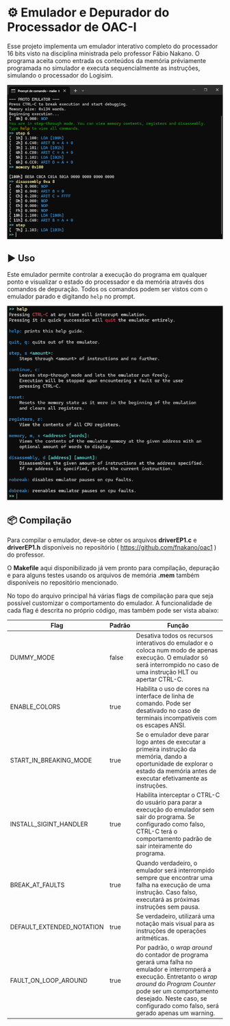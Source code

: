 # :gear: Emulador e Depurador do Processador de OAC-I

Esse projeto implementa um emulador interativo completo do processador 16 bits visto na disciplina ministrada pelo professor Fábio Nakano.
O programa aceita como entrada os conteúdos da memória préviamente programada no simulador e executa sequencialmente as instruções, simulando o processador do Logisim.

![Prompt de comando com exemplo de saída do emulador](./img/exemplo.png)

## :arrow_forward: Uso
Este emulador permite controlar a execução do programa em qualquer ponto e visualizar o estado do processador e da memória através dos comandos de depuração.
Todos os comandos podem ser vistos com o emulador parado e digitando ```help``` no prompt.

![Prompt de comando com o resultado da execução do comando "help"](./img/help.png)

## :package: Compilação
Para compilar o emulador, deve-se obter os arquivos **driverEP1.c** e **driverEP1.h** disponíveis no repositório ( https://github.com/fnakano/oac1 ) do professor.

O **Makefile** aqui disponibilizado já vem pronto para compilação, depuração e para alguns testes usando os arquivos de memória **.mem** também disponíveis no repositório mencionado.

No topo do arquivo principal há várias flags de compilação para que seja possível customizar o comportamento do emulador. A funcionalidade de cada flag é descrita no próprio código, mas também pode ser vista abaixo:

|Flag|Padrão|Função|
| - | - | - |
|DUMMY_MODE|false|Desativa todos os recursos interativos do emulador e o coloca num modo de apenas execução. O emulador só será interrompido no caso de uma instrução HLT ou apertar CTRL-C.|
|ENABLE_COLORS|true|Habilita o uso de cores na interface de linha de comando. Pode ser desativado no caso de terminais incompatíveis com os escapes ANSI.
|START_IN_BREAKING_MODE|true|Se o emulador deve parar logo antes de executar a primeira instrução da memória, dando a oportunidade de explorar o estado da memória antes de executar efetivamente as instruções.
|INSTALL_SIGINT_HANDLER|true|Habilita interceptar o CTRL-C do usuário para parar a execução do emulador sem sair do programa. Se configurado como falso, CTRL-C terá o comportamento padrão de sair inteiramente do programa.
|BREAK_AT_FAULTS|true|Quando verdadeiro, o emulador será interrompido sempre que encontrar uma falha na execução de uma instrução. Caso falso, executará as próximas instruções sem pausa.
|DEFAULT_EXTENDED_NOTATION|true|Se verdadeiro, utilizará uma notação mais visual para as instruções de operações aritméticas.
|FAULT_ON_LOOP_AROUND|true|Por padrão, o _wrap around_ do contador de programa gerará uma falha no emulador e interromperá a execução. Entretanto o _wrap around_ do _Program Counter_ pode ser um comportamento desejado. Neste caso, se configurado como falso, será gerado apenas um warning.
